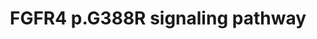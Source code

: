 ---
annotations:
- id: PW:0000328
  parent: signaling pathway
  type: Pathway Ontology
  value: fibroblast growth factor signaling pathway
- id: CL:0000815
  parent: native cell
  type: Cell Type Ontology
  value: regulatory T cell
- id: CL:0001050
  parent: native cell
  type: Cell Type Ontology
  value: effector CD8-positive, alpha-beta T cell
- id: PW:0000605
  parent: disease pathway
  type: Pathway Ontology
  value: cancer pathway
authors:
- Ulaganathan
- Egonw
citedin: ''
communities: []
description: A germline variant, rs351855-G/A, in FGFR (c.1162G>A, p.Gly388Arg), activates
  the proximal STAT3 signaling pathway. This germline receptor variant, FGFR p.Gly388Arg,
  recruits STAT3 to inner cell membranes, resulting in increased levels of STAT3 tyrosine
  phosphorylation. This heritable variant-specific signaling pathway enhances both
  tumor-intrinsic proliferation and tumor-extrinsic immune evasion within the tumor
  microenvironment.  The tumor-intrinsic molecular function is driven by elevated
  levels of tyrosine-phosphorylated STAT3 in tumor cells, promoting cell division
  and enhancing proliferation. Meanwhile, the tumor-extrinsic molecular function is
  influenced by increased levels of tyrosine-phosphorylated STAT3 in regulatory T
  cells and CD8 T cells. This activates the STAT3 signaling pathway predominantly
  in Tregs and alters the Treg/CD8 T cell ratio in lymphoid organs, thereby limiting
  immune surveillance within the tumor microenvironment.
last-edited: 2024-01-23
ndex: null
organisms:
- Homo sapiens
redirect_from:
- /index.php/Pathway:WP5428
- /instance/WP5428
- /instance/WP5428_r127764
revision: r127764
schema-jsonld:
- '@context': https://schema.org/
  '@id': https://wikipathways.github.io/pathways/WP5428.html
  '@type': Dataset
  creator:
    '@type': Organization
    name: WikiPathways
  description: A germline variant, rs351855-G/A, in FGFR (c.1162G>A, p.Gly388Arg),
    activates the proximal STAT3 signaling pathway. This germline receptor variant,
    FGFR p.Gly388Arg, recruits STAT3 to inner cell membranes, resulting in increased
    levels of STAT3 tyrosine phosphorylation. This heritable variant-specific signaling
    pathway enhances both tumor-intrinsic proliferation and tumor-extrinsic immune
    evasion within the tumor microenvironment.  The tumor-intrinsic molecular function
    is driven by elevated levels of tyrosine-phosphorylated STAT3 in tumor cells,
    promoting cell division and enhancing proliferation. Meanwhile, the tumor-extrinsic
    molecular function is influenced by increased levels of tyrosine-phosphorylated
    STAT3 in regulatory T cells and CD8 T cells. This activates the STAT3 signaling
    pathway predominantly in Tregs and alters the Treg/CD8 T cell ratio in lymphoid
    organs, thereby limiting immune surveillance within the tumor microenvironment.
  keywords:
  - CD334
  - IL10
  - STAT3
  license: CC0
  name: FGFR4 p.G388R signaling pathway
seo: CreativeWork
title: FGFR4 p.G388R signaling pathway
wpid: WP5428
---